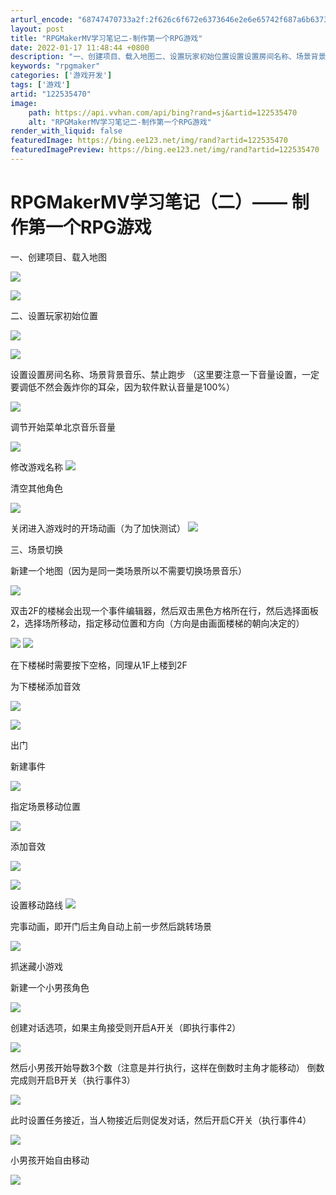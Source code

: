 ```yaml
---
arturl_encode: "68747470733a2f:2f626c6f672e6373646e2e6e65742f687a6b6373646e6d6d2f:61727469636c652f64657461696c732f313232353335343730"
layout: post
title: "RPGMakerMV学习笔记二-制作第一个RPG游戏"
date: 2022-01-17 11:48:44 +0800
description: "一、创建项目、载入地图二、设置玩家初始位置设置设置房间名称、场景背景音乐、禁止跑步（这里要注意一下音"
keywords: "rpgmaker"
categories: ['游戏开发']
tags: ['游戏']
artid: "122535470"
image:
    path: https://api.vvhan.com/api/bing?rand=sj&artid=122535470
    alt: "RPGMakerMV学习笔记二-制作第一个RPG游戏"
render_with_liquid: false
featuredImage: https://bing.ee123.net/img/rand?artid=122535470
featuredImagePreview: https://bing.ee123.net/img/rand?artid=122535470
---
```


# RPGMakerMV学习笔记（二）—— 制作第一个RPG游戏

一、创建项目、载入地图

![](https://i-blog.csdnimg.cn/blog_migrate/e314fab3c2cc84280fb6295564bc683e.png)

![](https://i-blog.csdnimg.cn/blog_migrate/943209351859cf53b5df10ae8f90ecce.png)

二、设置玩家初始位置

![](https://i-blog.csdnimg.cn/blog_migrate/f65f6af24f62961555bd8112587e0c21.png)

![](https://i-blog.csdnimg.cn/blog_migrate/ab10c45cca74f0dbdb976b4a02de6422.png)

设置设置房间名称、场景背景音乐、禁止跑步 （这里要注意一下音量设置，一定要调低不然会轰炸你的耳朵，因为软件默认音量是100%）

![](https://i-blog.csdnimg.cn/blog_migrate/be954184c91805c0d98b54e86ca28b9b.png)

调节开始菜单北京音乐音量

![](https://i-blog.csdnimg.cn/blog_migrate/5eca568c9c09e03d3452125387b47e52.png)

修改游戏名称
![](https://i-blog.csdnimg.cn/blog_migrate/225f5e6ad077252af220c71cce73df12.png)

清空其他角色

![](https://i-blog.csdnimg.cn/blog_migrate/c94dfe24b75b87d8cff7f4bc7b5efac4.png)

关闭进入游戏时的开场动画（为了加快测试）
![](https://i-blog.csdnimg.cn/blog_migrate/9dfe9d7143ea1729a4797381a181d47c.png)

三、场景切换

新建一个地图（因为是同一类场景所以不需要切换场景音乐）

![](https://i-blog.csdnimg.cn/blog_migrate/751f31f3b1c09ec648244d314fec6537.png)

双击2F的楼梯会出现一个事件编辑器，然后双击黑色方格所在行，然后选择面板2，选择场所移动，指定移动位置和方向（方向是由画面楼梯的朝向决定的）

![](https://i-blog.csdnimg.cn/blog_migrate/af42dabd66f2d9a650239f44fcc28359.png)
![](https://i-blog.csdnimg.cn/blog_migrate/98104de78aa5ac5a395382afa5a1e1f1.png)

在下楼梯时需要按下空格，同理从1F上楼到2F

为下楼梯添加音效

![](https://i-blog.csdnimg.cn/blog_migrate/caeb1ffe4a3d4eea4b134a6a6730d6ea.png)

![](https://i-blog.csdnimg.cn/blog_migrate/32139fc93946abc7bf2c7005ffbd1ff5.png)

出门

新建事件

![](https://i-blog.csdnimg.cn/blog_migrate/b3f4ee4b43e0ef09d2e73cd417ee24b4.png)

指定场景移动位置

![](https://i-blog.csdnimg.cn/blog_migrate/92dda6f1e0de02a9ac673ed3d87c7dbe.png)

添加音效

![](https://i-blog.csdnimg.cn/blog_migrate/e71093867e480daa0dd56b45a56d2cdc.png)

![](https://i-blog.csdnimg.cn/blog_migrate/7e2704d992a616501b9dd9313a5c7920.png)

设置移动路线
![](https://i-blog.csdnimg.cn/blog_migrate/9297cdd937f61a65b3b94a072c53b36c.png)

完事动画，即开门后主角自动上前一步然后跳转场景

![](https://i-blog.csdnimg.cn/blog_migrate/75e8dd5a464bfab01a40598bc1b53dc6.png)

抓迷藏小游戏

新建一个小男孩角色

![](https://i-blog.csdnimg.cn/blog_migrate/2c2f554eb3c1aa4f25ef371b7a07cf54.png)

创建对话选项，如果主角接受则开启A开关（即执行事件2）

![](https://i-blog.csdnimg.cn/blog_migrate/691991b0335c7084f7760cd0d82ca367.png)

然后小男孩开始导数3个数（注意是并行执行，这样在倒数时主角才能移动） 倒数完成则开启B开关（执行事件3）

![](https://i-blog.csdnimg.cn/blog_migrate/dc39c3f084192680bd772324eb463adb.png)

此时设置任务接近，当人物接近后则促发对话，然后开启C开关（执行事件4）

![](https://i-blog.csdnimg.cn/blog_migrate/efb2d75f9c367eca730fc9c24ed75d97.png)

小男孩开始自由移动

![](https://i-blog.csdnimg.cn/blog_migrate/802538472ab0420d3bb011c1cf6f1bc5.png)